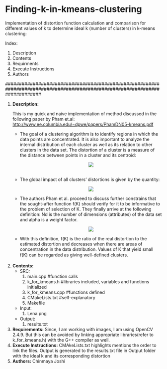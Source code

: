 # Finding-k-in-kmeans-clustering
Implementation of distortion function calculation and comparison for different values of k to determine ideal k (number of clusters) in k-means clustering:

Index:<br>
<ol>
<li>Description</li>
<li> Contents</li>
<li> Requirments</li>
<li>Execute Instructions</li>
<li>Authors</li>
</ol>
#############################################################################################################################
<ol>
<li><strong>Description:</strong>

This is my quick and naive implementation of method discussed in the following paper by Pham et.al: http://www.ee.columbia.edu/~dpwe/papers/PhamDN05-kmeans.pdf
<ul>
<li>The goal of a clustering algorithm is to identify regions in which the data points are concentrated. It is also     important to analyze the internal distribution of each cluster as well as its relation to other clusters in the data set. The distortion of a cluster is a measure of the distance between points in a cluster and its centroid: <br>
  <p align="center"><img align="middle" src = "https://s0.wp.com/latex.php?latex=%5Cdisplaystyle+I_j+%3D+%5Csum_%7B%5Cmathrm%7Bx%7D_i+%5Cin+C_j%7D+%7C%7C%5Cmathrm%7Bx%7D_i+-+%5Cmu_j+%7C%7C%5E2&bg=ffffff&fg=000000&s=0"></p><br>
</li>
<li>The global impact of all clusters’ distortions is given by the quantity:<br>
  <p align="center"><img src="https://s0.wp.com/latex.php?latex=%5Cdisplaystyle+S_k+%3D+%5Csum_%7Bj%3D1%7D%5EK+I_j&bg=ffffff&fg=000000&s=0" align="middle"></p>
</li>
<li>The authors Pham et al. proceed to discuss further constrains that the sought-after function f(K) should verify for it to be informative to the problem of selection of K. They finally arrive at the following definition: Nd is the number of dimensions (attributes) of the data set and alpha is a weight factor. <br>
  <p align="center"><img src="https://datasciencelab.files.wordpress.com/2014/01/fk.png?w=359&h=192" align="middle"><br></p>
</li>
<li>With this definition, f(K) is the ratio of the real distortion to the estimated distortion and decreases when there are areas of concentration in the data distribution. Values of K that yield small f(K) can be regarded as giving well-deﬁned clusters.
</li>
</ul>
</li>
<br>
<li> <strong>Contents:</strong>
  <ul>
  <li>SRC:
    <ol>
    <li> main.cpp #function calls</li>
    <li> k_for_kmeans.h  #libraries included, variables and functions initialized</li>
    <li> k_for_kmeans.cpp #functions defined</li>
    <li> CMakeLists.txt #self-explanatory</li>
    <li> Makefile </li>
    </ol>
  </li>
  <li>Input:
    <ol>
    <li>Lena.png</li>
    </ol>
  </li>
  <li>Output:
    <ol>
    <li>results.txt</li>
    </ol>
  </li>
  </ul>
</li>

<li><strong>Requirements:</strong>
Since, I am working with images, I am using OpenCV 2.4.9. But this can be avoided by linking appropriate libraries(refer to k_for_kmeans.h) with the G++ compiler as well.
</li>

<li><strong>Execute Instructions:</strong>
CMAkeLists.txt highlights mentions the order to link the files. 
Output is generated to the results.txt file in Output folder with the ideal k and its corresponding distortion
</li>

<li><strong>Authors:</strong>
Chinmaya Joshi
</li>
